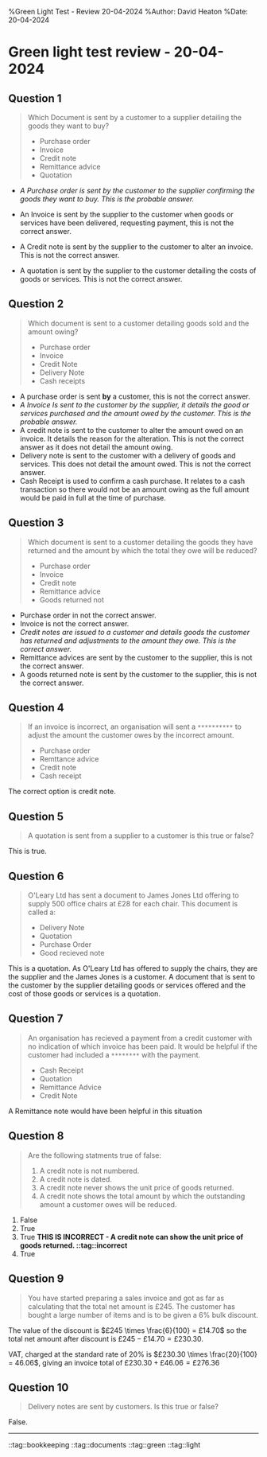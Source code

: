 %Green Light Test - Review 20-04-2024
%Author: David Heaton
%Date: 20-04-2024

# Green light test review - 20-04-2024

## Question 1

>Which Document is sent by a customer to a supplier detailing the goods they want to buy?    
> - Purchase order
> - Invoice
> - Credit note
> - Remittance advice
> - Quotation 

- _A Purchase order is sent by the customer to the supplier confirming the goods they want to buy. This is the probable answer._

- An Invoice is sent by the supplier to the customer when goods or services have been delivered, requesting payment, this is not the correct answer.  

- A Credit note is sent by the supplier to the customer to alter an invoice. This is not the correct answer.  

- A quotation is sent by the supplier to the customer detailing the costs of goods or services. This is not the correct answer.

## Question 2

>Which document is sent to a customer detailing goods sold and the amount owing?
>- Purchase order
>- Invoice
>- Credit Note
>- Delivery Note
>- Cash receipts

- A purchase order is sent **by** a customer, this is not the correct answer.  
- _A Invoice Is sent to the customer by the supplier, it details the good or services purchased and the amount owed by the customer. This is the probable answer._
- A credit note is sent to the customer to alter the amount owed on an invoice. It details the reason for the alteration. This is not the correct answer as it does not detail the amount owing.
- Delivery note is sent to the customer with a delivery of goods and services. This does not detail the amount owed. This is not the correct answer.
- Cash Receipt is used to confirm a cash purchase. It relates to a cash transaction so there would not be an amount owing as the full amount would be paid in full at the time of purchase.

## Question 3

>Which document is sent to a customer detailing the goods they have returned and the amount by which the total they owe will be reduced?
> - Purchase order
> - Invoice
> - Credit note
> - Remittance advice
> - Goods returned not

- Purchase order in not the correct answer.
- Invoice is not the correct answer.
- _Credit notes are issued to a customer and details goods the customer has returned and adjustments to the amount they owe. This is the correct answer._
- Remittance advices are sent by the customer to the supplier, this is not the correct answer.
- A goods returned note is sent by the customer to the supplier, this is not the correct answer.

## Question 4

>If an invoice is incorrect, an organisation will sent a `**********` to adjust the amount the customer owes by the incorrect amount.
> - Purchase order
> - Remttance advice
> - Credit note
> - Cash receipt

The correct option is credit note.  

## Question 5

> A quotation is sent from a supplier to a customer is this true or false?

This is true.  

## Question 6

>O'Leary Ltd has sent a document to James Jones Ltd offering to supply 500 office chairs at £28 for each chair. This document is called a:
> - Delivery Note
> - Quotation
> - Purchase Order
> - Good recieved note

This is a quotation. As O'Leary Ltd has offered to supply the chairs, they are the supplier and the James Jones is a customer. A document that is sent to the customer by the supplier detailing goods or services offered and the cost of those goods or services is a quotation.

## Question 7

>An organisation has recieved a payment from a credit customer with no indication of which invoice has been paid. It would be helpful if the customer had included a `********` with the payment.
> - Cash Receipt
> - Quotation
> - Remittance Advice
> - Credit Note

A Remittance note would have been helpful in this situation

## Question 8

> Are the following statments true of false: 
> 1. A credit note is not numbered.
> 1. A credit note is dated.
> 1. A credit note never shows the unit price of goods returned.
> 1. A credit note shows the total amount by which the outstanding amount a customer owes will be reduced.

1. False
1. True
1. True **THIS IS INCORRECT - A credit note can show the unit price of goods returned. ::tag::incorrect**
1. True

## Question 9

> You have started preparing a sales invoice and got as far as calculating that the total net amount is £245. The customer has bought a large number of items and is to be given a 6% bulk discount.

The value of the discount is $£245 \times \frac{6}{100} = £14.70$ so the total net amount after discount is $£245 - £14.70 = £230.30$.

VAT, charged at the standard rate of 20% is $£230.30 \times \frac{20}{100} = 46.06$, giving an invoice total of $£230.30 + £46.06 = £276.36$

## Question 10

> Delivery notes are sent by customers. Is this true or false?

False.  

---

::tag::bookkeeping ::tag::documents ::tag::green ::tag::light 
